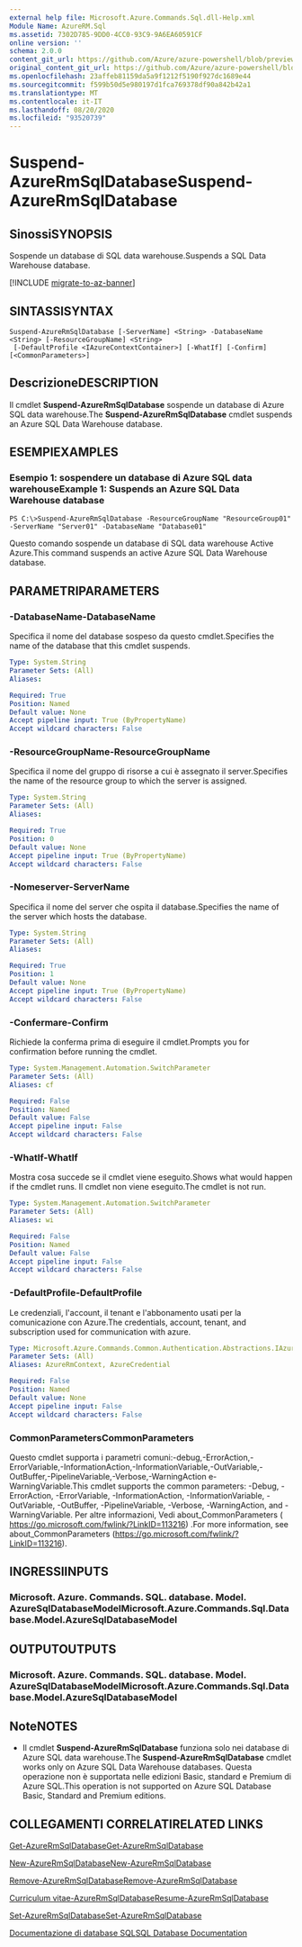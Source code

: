 ```yaml
---
external help file: Microsoft.Azure.Commands.Sql.dll-Help.xml
Module Name: AzureRM.Sql
ms.assetid: 7302D785-9DD0-4CC0-93C9-9A6EA60591CF
online version: ''
schema: 2.0.0
content_git_url: https://github.com/Azure/azure-powershell/blob/preview/src/ResourceManager/Sql/Commands.Sql/help/Suspend-AzureRmSqlDatabase.md
original_content_git_url: https://github.com/Azure/azure-powershell/blob/preview/src/ResourceManager/Sql/Commands.Sql/help/Suspend-AzureRmSqlDatabase.md
ms.openlocfilehash: 23affeb81159da5a9f1212f5190f927dc1689e44
ms.sourcegitcommit: f599b50d5e980197d1fca769378df90a842b42a1
ms.translationtype: MT
ms.contentlocale: it-IT
ms.lasthandoff: 08/20/2020
ms.locfileid: "93520739"
---
```

# <span data-ttu-id="5db41-101">Suspend-AzureRmSqlDatabase</span><span class="sxs-lookup"><span data-stu-id="5db41-101">Suspend-AzureRmSqlDatabase</span></span>

## <span data-ttu-id="5db41-102">Sinossi</span><span class="sxs-lookup"><span data-stu-id="5db41-102">SYNOPSIS</span></span>
<span data-ttu-id="5db41-103">Sospende un database di SQL data warehouse.</span><span class="sxs-lookup"><span data-stu-id="5db41-103">Suspends a SQL Data Warehouse database.</span></span>

[!INCLUDE [migrate-to-az-banner](../../includes/migrate-to-az-banner.md)]

## <span data-ttu-id="5db41-104">SINTASSI</span><span class="sxs-lookup"><span data-stu-id="5db41-104">SYNTAX</span></span>

```
Suspend-AzureRmSqlDatabase [-ServerName] <String> -DatabaseName <String> [-ResourceGroupName] <String>
 [-DefaultProfile <IAzureContextContainer>] [-WhatIf] [-Confirm] [<CommonParameters>]
```

## <span data-ttu-id="5db41-105">Descrizione</span><span class="sxs-lookup"><span data-stu-id="5db41-105">DESCRIPTION</span></span>
<span data-ttu-id="5db41-106">Il cmdlet **Suspend-AzureRmSqlDatabase** sospende un database di Azure SQL data warehouse.</span><span class="sxs-lookup"><span data-stu-id="5db41-106">The **Suspend-AzureRmSqlDatabase** cmdlet suspends an Azure SQL Data Warehouse database.</span></span>

## <span data-ttu-id="5db41-107">ESEMPI</span><span class="sxs-lookup"><span data-stu-id="5db41-107">EXAMPLES</span></span>

### <span data-ttu-id="5db41-108">Esempio 1: sospendere un database di Azure SQL data warehouse</span><span class="sxs-lookup"><span data-stu-id="5db41-108">Example 1: Suspends an Azure SQL Data Warehouse database</span></span>
```
PS C:\>Suspend-AzureRmSqlDatabase -ResourceGroupName "ResourceGroup01" -ServerName "Server01" -DatabaseName "Database01"
```

<span data-ttu-id="5db41-109">Questo comando sospende un database di SQL data warehouse Active Azure.</span><span class="sxs-lookup"><span data-stu-id="5db41-109">This command suspends an active Azure SQL Data Warehouse database.</span></span>

## <span data-ttu-id="5db41-110">PARAMETRI</span><span class="sxs-lookup"><span data-stu-id="5db41-110">PARAMETERS</span></span>

### <span data-ttu-id="5db41-111">-DatabaseName</span><span class="sxs-lookup"><span data-stu-id="5db41-111">-DatabaseName</span></span>
<span data-ttu-id="5db41-112">Specifica il nome del database sospeso da questo cmdlet.</span><span class="sxs-lookup"><span data-stu-id="5db41-112">Specifies the name of the database that this cmdlet suspends.</span></span>

```yaml
Type: System.String
Parameter Sets: (All)
Aliases: 

Required: True
Position: Named
Default value: None
Accept pipeline input: True (ByPropertyName)
Accept wildcard characters: False
```

### <span data-ttu-id="5db41-113">-ResourceGroupName</span><span class="sxs-lookup"><span data-stu-id="5db41-113">-ResourceGroupName</span></span>
<span data-ttu-id="5db41-114">Specifica il nome del gruppo di risorse a cui è assegnato il server.</span><span class="sxs-lookup"><span data-stu-id="5db41-114">Specifies the name of the resource group to which the server is assigned.</span></span>

```yaml
Type: System.String
Parameter Sets: (All)
Aliases: 

Required: True
Position: 0
Default value: None
Accept pipeline input: True (ByPropertyName)
Accept wildcard characters: False
```

### <span data-ttu-id="5db41-115">-Nomeserver</span><span class="sxs-lookup"><span data-stu-id="5db41-115">-ServerName</span></span>
<span data-ttu-id="5db41-116">Specifica il nome del server che ospita il database.</span><span class="sxs-lookup"><span data-stu-id="5db41-116">Specifies the name of the server which hosts the database.</span></span>

```yaml
Type: System.String
Parameter Sets: (All)
Aliases: 

Required: True
Position: 1
Default value: None
Accept pipeline input: True (ByPropertyName)
Accept wildcard characters: False
```

### <span data-ttu-id="5db41-117">-Confermare</span><span class="sxs-lookup"><span data-stu-id="5db41-117">-Confirm</span></span>
<span data-ttu-id="5db41-118">Richiede la conferma prima di eseguire il cmdlet.</span><span class="sxs-lookup"><span data-stu-id="5db41-118">Prompts you for confirmation before running the cmdlet.</span></span>

```yaml
Type: System.Management.Automation.SwitchParameter
Parameter Sets: (All)
Aliases: cf

Required: False
Position: Named
Default value: False
Accept pipeline input: False
Accept wildcard characters: False
```

### <span data-ttu-id="5db41-119">-WhatIf</span><span class="sxs-lookup"><span data-stu-id="5db41-119">-WhatIf</span></span>
<span data-ttu-id="5db41-120">Mostra cosa succede se il cmdlet viene eseguito.</span><span class="sxs-lookup"><span data-stu-id="5db41-120">Shows what would happen if the cmdlet runs.</span></span>
<span data-ttu-id="5db41-121">Il cmdlet non viene eseguito.</span><span class="sxs-lookup"><span data-stu-id="5db41-121">The cmdlet is not run.</span></span>

```yaml
Type: System.Management.Automation.SwitchParameter
Parameter Sets: (All)
Aliases: wi

Required: False
Position: Named
Default value: False
Accept pipeline input: False
Accept wildcard characters: False
```

### <span data-ttu-id="5db41-122">-DefaultProfile</span><span class="sxs-lookup"><span data-stu-id="5db41-122">-DefaultProfile</span></span>
<span data-ttu-id="5db41-123">Le credenziali, l'account, il tenant e l'abbonamento usati per la comunicazione con Azure.</span><span class="sxs-lookup"><span data-stu-id="5db41-123">The credentials, account, tenant, and subscription used for communication with azure.</span></span>

```yaml
Type: Microsoft.Azure.Commands.Common.Authentication.Abstractions.IAzureContextContainer
Parameter Sets: (All)
Aliases: AzureRmContext, AzureCredential

Required: False
Position: Named
Default value: None
Accept pipeline input: False
Accept wildcard characters: False
```

### <span data-ttu-id="5db41-124">CommonParameters</span><span class="sxs-lookup"><span data-stu-id="5db41-124">CommonParameters</span></span>
<span data-ttu-id="5db41-125">Questo cmdlet supporta i parametri comuni:-debug,-ErrorAction,-ErrorVariable,-InformationAction,-InformationVariable,-OutVariable,-OutBuffer,-PipelineVariable,-Verbose,-WarningAction e-WarningVariable.</span><span class="sxs-lookup"><span data-stu-id="5db41-125">This cmdlet supports the common parameters: -Debug, -ErrorAction, -ErrorVariable, -InformationAction, -InformationVariable, -OutVariable, -OutBuffer, -PipelineVariable, -Verbose, -WarningAction, and -WarningVariable.</span></span> <span data-ttu-id="5db41-126">Per altre informazioni, Vedi about_CommonParameters ( https://go.microsoft.com/fwlink/?LinkID=113216) .</span><span class="sxs-lookup"><span data-stu-id="5db41-126">For more information, see about_CommonParameters (https://go.microsoft.com/fwlink/?LinkID=113216).</span></span>

## <span data-ttu-id="5db41-127">INGRESSI</span><span class="sxs-lookup"><span data-stu-id="5db41-127">INPUTS</span></span>

### <span data-ttu-id="5db41-128">Microsoft. Azure. Commands. SQL. database. Model. AzureSqlDatabaseModel</span><span class="sxs-lookup"><span data-stu-id="5db41-128">Microsoft.Azure.Commands.Sql.Database.Model.AzureSqlDatabaseModel</span></span>

## <span data-ttu-id="5db41-129">OUTPUT</span><span class="sxs-lookup"><span data-stu-id="5db41-129">OUTPUTS</span></span>

### <span data-ttu-id="5db41-130">Microsoft. Azure. Commands. SQL. database. Model. AzureSqlDatabaseModel</span><span class="sxs-lookup"><span data-stu-id="5db41-130">Microsoft.Azure.Commands.Sql.Database.Model.AzureSqlDatabaseModel</span></span>

## <span data-ttu-id="5db41-131">Note</span><span class="sxs-lookup"><span data-stu-id="5db41-131">NOTES</span></span>
* <span data-ttu-id="5db41-132">Il cmdlet **Suspend-AzureRmSqlDatabase** funziona solo nei database di Azure SQL data warehouse.</span><span class="sxs-lookup"><span data-stu-id="5db41-132">The **Suspend-AzureRmSqlDatabase** cmdlet works only on Azure SQL Data Warehouse databases.</span></span> <span data-ttu-id="5db41-133">Questa operazione non è supportata nelle edizioni Basic, standard e Premium di Azure SQL.</span><span class="sxs-lookup"><span data-stu-id="5db41-133">This operation is not supported on Azure SQL Database Basic, Standard and Premium editions.</span></span>

## <span data-ttu-id="5db41-134">COLLEGAMENTI CORRELATI</span><span class="sxs-lookup"><span data-stu-id="5db41-134">RELATED LINKS</span></span>

[<span data-ttu-id="5db41-135">Get-AzureRmSqlDatabase</span><span class="sxs-lookup"><span data-stu-id="5db41-135">Get-AzureRmSqlDatabase</span></span>](./Get-AzureRmSqlDatabase.md)

[<span data-ttu-id="5db41-136">New-AzureRmSqlDatabase</span><span class="sxs-lookup"><span data-stu-id="5db41-136">New-AzureRmSqlDatabase</span></span>](./New-AzureRmSqlDatabase.md)

[<span data-ttu-id="5db41-137">Remove-AzureRmSqlDatabase</span><span class="sxs-lookup"><span data-stu-id="5db41-137">Remove-AzureRmSqlDatabase</span></span>](./Remove-AzureRmSqlDatabase.md)

[<span data-ttu-id="5db41-138">Curriculum vitae-AzureRmSqlDatabase</span><span class="sxs-lookup"><span data-stu-id="5db41-138">Resume-AzureRmSqlDatabase</span></span>](./Resume-AzureRmSqlDatabase.md)

[<span data-ttu-id="5db41-139">Set-AzureRmSqlDatabase</span><span class="sxs-lookup"><span data-stu-id="5db41-139">Set-AzureRmSqlDatabase</span></span>](./Set-AzureRmSqlDatabase.md)

[<span data-ttu-id="5db41-140">Documentazione di database SQL</span><span class="sxs-lookup"><span data-stu-id="5db41-140">SQL Database Documentation</span></span>](https://docs.microsoft.com/azure/sql-database/)


